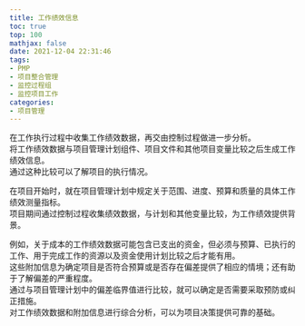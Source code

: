 ```yaml
---
title: 工作绩效信息
toc: true
top: 100
mathjax: false
date: 2021-12-04 22:31:46
tags:
- PMP
- 项目整合管理
- 监控过程组
- 监控项目工作
categories:
- 项目管理
---
```

在工作执行过程中收集工作绩效数据，再交由控制过程做进一步分析。  
将工作绩效数据与项目管理计划组件、项目文件和其他项目变量比较之后生成工作绩效信息。  
通过这种比较可以了解项目的执行情况。

在项目开始时，就在项目管理计划中规定关于范围、进度、预算和质量的具体工作绩效测量指标。  
项目期间通过控制过程收集绩效数据，与计划和其他变量比较，为工作绩效提供背景。

例如，关于成本的工作绩效数据可能包含已支出的资金，但必须与预算、已执行的工作、用于完成工作的资源以及资金使用计划比较之后才能有用。  
这些附加信息为确定项目是否符合预算或是否存在偏差提供了相应的情境；还有助于了解偏差的严重程度。  
通过与项目管理计划中的偏差临界值进行比较，就可以确定是否需要采取预防或纠正措施。  
对工作绩效数据和附加信息进行综合分析，可以为项目决策提供可靠的基础。

